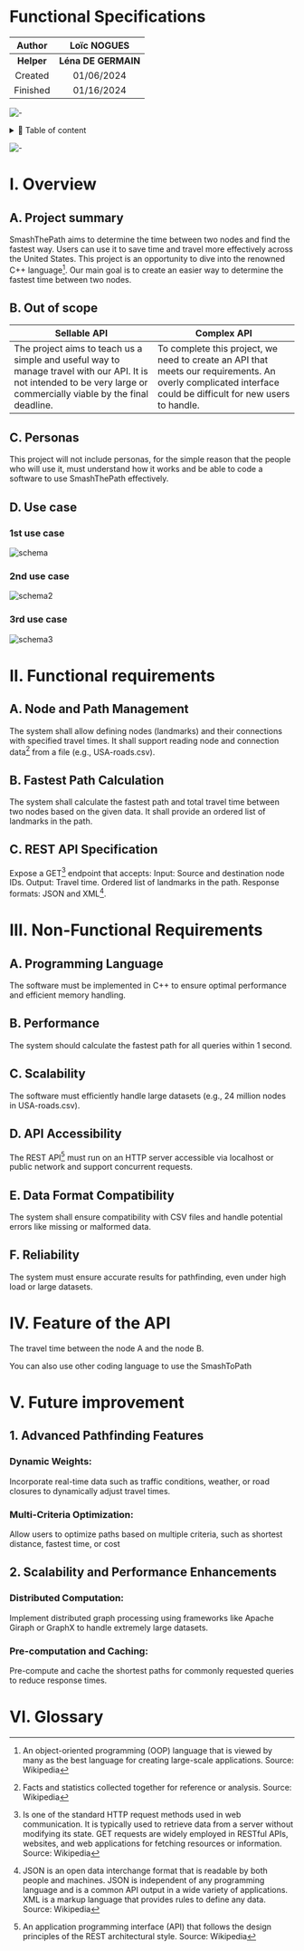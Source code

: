 # Functional Specifications

|Author|Loïc NOGUES|
|:-:|:-:|
|**Helper**|**Léna DE GERMAIN**|
|Created|01/06/2024|
|Finished|01/16/2024|

![-](https://raw.githubusercontent.com/andreasbm/readme/master/assets/lines/rainbow.png)


<details>
<summary>📖 Table of content</summary>


  - [I. Overview](#i-overview)
    - [A. Project summary](#a-project-summary)
    - [B. Out of Scope](#b-out-of-scope)
    - [C. Personas](#c-personas)
    - [D. Use case](#d-use-case)
  - [II. Functional requirements](#ii-functional-requirements)
      - [A. Node and Path Management](#a-node-and-path-management)
      - [B. Fastest Path Calculation](#b-fastest-path-calculation)
      - [C. REST API Specification](#c-rest-api-specification)
  - [III. Non-Functional Requirements](#iii-non-functional-requirements)
      - [A. Programming Language](#a-programming-language)
      - [B. Performance](#b-performance)
      - [C. Scalability](#c-scalability)
      - [D. API Accessibility](#d-api-accessibility)
      - [E. Data Format Compatibility](#e-data-format-compatibility)
      - [F. Reliability](#f-reliability)
  - [IV. Feature of the API](#iv-feature-of-the-api)
      - [1. Advanced Pathfinding Features](#1-advanced-pathfinding-features)
      - [2. Scalability and Performance Enhancements](#2-scalability-and-performance-enhancements)
  - [V. Future improvement](#v-future-improvement)
  - [VI. Glossary](#vi-glossary)

</details>

![-](https://raw.githubusercontent.com/andreasbm/readme/master/assets/lines/rainbow.png)


# I. Overview

## A. Project summary

SmashThePath aims to determine the time between two nodes and find the fastest way. Users can use it to save time and travel more effectively across the United States. This project is an opportunity to dive into the renowned C++ language[^cpp]. Our main goal is to create an easier way to determine the fastest time between two nodes.

## B. Out of scope

|Sellable API|Complex API|
|-|-|
|The project aims to teach us a simple and useful way to manage travel with our API. It is not intended to be very large or commercially viable by the final deadline. |To complete this project, we need to create an API that meets our requirements. An overly complicated interface could be difficult for new users to handle.


## C. Personas
This project will not include personas, for the simple reason that the people who will use it, must understand how it works and be able to code a software to use SmashThePath effectively.

## D. Use case

### 1st use case
![schema](image/Schema.png)

### 2nd use case
![schema2](image/schema2.png)

### 3rd use case
![schema3](image/schema3.png)

# II. Functional requirements
## A. Node and Path Management
The system shall allow defining nodes (landmarks) and their connections with specified travel times.
It shall support reading node and connection data[^data] from a file (e.g., USA-roads.csv).

## B. Fastest Path Calculation
The system shall calculate the fastest path and total travel time between two nodes based on the given data.
It shall provide an ordered list of landmarks in the path.

## C. REST API Specification
Expose a GET[^get] endpoint that accepts:
Input: Source and destination node IDs.
Output:
Travel time.
Ordered list of landmarks in the path.
Response formats: JSON and XML[^jsonxml].


# III. Non-Functional Requirements

## A. Programming Language
The software must be implemented in C++ to ensure optimal performance and efficient memory handling.

## B. Performance
The system should calculate the fastest path for all queries within 1 second.

## C. Scalability
The software must efficiently handle large datasets (e.g., 24 million nodes in USA-roads.csv).

## D. API Accessibility
The REST API[^restapi] must run on an HTTP server accessible via  localhost or public network and support concurrent requests.

## E. Data Format Compatibility
The system shall ensure compatibility with CSV files and handle potential errors like missing or malformed data.

## F. Reliability
The system must ensure accurate results for pathfinding, even under high load or large datasets.

# IV. Feature of the API
The travel time between the node A and the node B.

You can also use other coding language to use the SmashToPath


# V. Future improvement
## 1. Advanced Pathfinding Features
### Dynamic Weights:
Incorporate real-time data such as traffic conditions, weather, or road closures to dynamically adjust travel times.
### Multi-Criteria Optimization:
Allow users to optimize paths based on multiple criteria, such as shortest distance, fastest time, or cost

## 2. Scalability and Performance Enhancements
### Distributed Computation:
Implement distributed graph processing using frameworks like Apache Giraph or GraphX to handle extremely large datasets.
### Pre-computation and Caching:
Pre-compute and cache the shortest paths for commonly requested queries to reduce response times.

# VI. Glossary

[^data]: Facts and statistics collected together for reference or analysis. Source: Wikipedia

[^restapi]: An application programming interface (API) that follows the design principles of the REST architectural style. Source: Wikipedia 

[^cpp]: An object-oriented programming (OOP) language that is viewed by many as the best language for creating large-scale applications. Source: Wikipedia


[^jsonxml]: JSON is an open data interchange format that is readable by both people and machines. JSON is independent of any programming language and is a common API output in a wide variety of applications. XML is a markup language that provides rules to define any data. Source: Wikipedia

[^get]: Is one of the standard HTTP request methods used in web communication. It is typically used to retrieve data from a server without modifying its state. GET requests are widely employed in RESTful APIs, websites, and web applications for fetching resources or information. Source: Wikipedia
